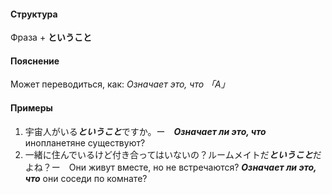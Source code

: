 #### Структура
Фраза + **ということ**
#### Пояснение
Может переводиться, как:
*Означает это, что 「A」*
#### Примеры
1. 宇宙人がいる***ということ***ですか。ー　***Означает ли это, что*** инопланетяне существуют?
2. 一緒に住んでいるけど付き合ってはいないの？ルームメイトだ***ということ***だよね？ー　Они живут вместе, но не встречаются? ***Означает ли это, что*** они соседи по комнате?